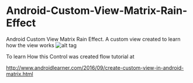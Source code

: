 # Android-Custom-View-Matrix-Rain-Effect
Android Custom View Matrix Rain Effect. A custom view created to learn how the view works 
![alt tag](https://github.com/sapandang/Android-Custom-View-Matrix-Rain-Effect/blob/master/androidlearner.com%20android%20learn%20sc1.jpeg)

To learn How this Control was created flow tutorial at 

http://www.androidlearner.com/2016/09/create-custom-view-in-android-matrix.html

